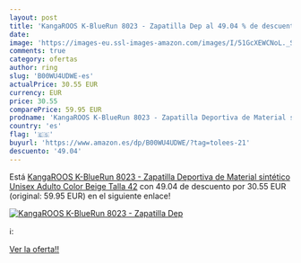 ```yaml
---
layout: post
title: 'KangaROOS K-BlueRun 8023 - Zapatilla Dep al 49.04 % de descuento'
date: 
image: 'https://images-eu.ssl-images-amazon.com/images/I/51GcXEWCNoL._SL200_.jpg'
comments: true
category: ofertas
author: ring
slug: 'B00WU4UDWE-es'
actualPrice: 30.55 EUR
currency: EUR
price: 30.55
comparePrice: 59.95 EUR
prodname: 'KangaROOS K-BlueRun 8023 - Zapatilla Deportiva de Material sintético Unisex Adulto  Color Beige  Talla 42'
country: 'es'
flag: '🇪🇸'
buyurl: 'https://www.amazon.es/dp/B00WU4UDWE/?tag=tolees-21'
descuento: '49.04'
---
```


Está [KangaROOS K-BlueRun 8023 - Zapatilla Deportiva de Material sintético Unisex Adulto  Color Beige  Talla 42](https://www.amazon.es/dp/B00WU4UDWE/?tag=tolees-21) con 49.04 de descuento por 30.55 EUR (original: 59.95 EUR) en el siguiente enlace!

[![KangaROOS K-BlueRun 8023 - Zapatilla Dep](https://images-eu.ssl-images-amazon.com/images/I/51GcXEWCNoL._SL200_.jpg)](https://www.amazon.es/dp/B00WU4UDWE/?tag=tolees-21)

ℹ️:


[Ver la oferta!!](https://www.amazon.es/dp/B00WU4UDWE/?tag=tolees-21)

